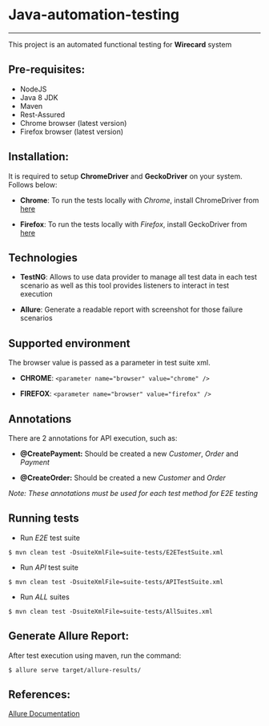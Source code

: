 # Java-automation-testing
---

This project is an automated functional testing for **Wirecard** system


## Pre-requisites:

- NodeJS
- Java 8 JDK
- Maven
- Rest-Assured
- Chrome browser (latest version)
- Firefox browser (latest version)


## Installation:

It is required to setup **ChromeDriver** and **GeckoDriver** on your system. Follows below:

- **Chrome**: To run the tests locally with _Chrome_, install ChromeDriver from [here](http://chromedriver.chromium.org/)


- **Firefox**: To run the tests locally with _Firefox_, install GeckoDriver from [here](https://github.com/mozilla/geckodriver/releases)


## Technologies ##

- **TestNG**: Allows to use data provider to manage all test data in each test scenario as well as this tool provides listeners to interact in test execution


- **Allure**: Generate a readable report with screenshot for those failure scenarios


## Supported environment ##

The browser value is passed as a parameter in test suite xml.

- **CHROME**: `<parameter name="browser" value="chrome" />`



- **FIREFOX**: `<parameter name="browser" value="firefox" />`


## Annotations ##

There are 2 annotations for API execution, such as:

- **@CreatePayment:** Should be created a new _Customer_, _Order_ and _Payment_


- **@CreateOrder:** Should be created a new _Customer_ and _Order_


_Note: These annotations must be used for each test method for E2E testing_


## Running tests ##

- Run *E2E* test suite

```console
$ mvn clean test -DsuiteXmlFile=suite-tests/E2ETestSuite.xml
```

- Run *API* test suite

```console
$ mvn clean test -DsuiteXmlFile=suite-tests/APITestSuite.xml
```

- Run *ALL* suites

```console
$ mvn clean test -DsuiteXmlFile=suite-tests/AllSuites.xml
```

## Generate Allure Report:

After test execution using maven, run the command:

```console
$ allure serve target/allure-results/
```

## References:

[Allure Documentation](https://docs.qameta.io/allure/)
